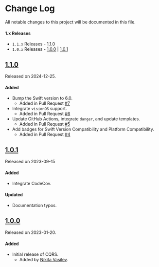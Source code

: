 # Change Log
All notable changes to this project will be documented in this file.

#### 1.x Releases
- `1.1.x` Releases - [1.1.0](#110)
- `1.0.x` Releases - [1.0.0](#100) | [1.0.1](#101)

## [1.1.0](https://github.com/space-code/cqrs/releases/tag/1.1.0)
Released on 2024-12-25.

#### Added
- Bump the Swift version to 6.0.
  - Added in Pull Request [#7](https://github.com/space-code/cqrs/pull/6)
- Integrate `visionOS` support.
  - Added in Pull Request [#6](https://github.com/space-code/cqrs/pull/6)
- Update GitHub Actions, integrate `danger`, and update templates.
  - Added in Pull Request [#5](https://github.com/space-code/cqrs/pull/5)
- Add badges for Swift Version Compatibility and Platform Compatibility.
  - Added in Pull Request [#4](https://github.com/space-code/cqrs/pull/4)

## [1.0.1](https://github.com/space-code/cqrs/releases/tag/1.0.1)
Released on 2023-09-15

#### Added
- Integrate CodeCov.

#### Updated
- Documentation typos.

## [1.0.0](https://github.com/space-code/cqrs/releases/tag/1.0.0)
Released on 2023-01-20.

#### Added
- Initial release of CQRS.
  - Added by [Nikita Vasilev](https://github.com/nik3212).